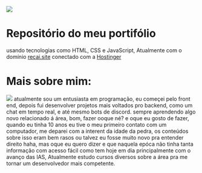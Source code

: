 
<img src="https://i.postimg.cc/13bFPT8q/ferb.gif"> <h1>Repositório do meu portifólio</h1>
usando tecnologias como HTML, CSS e JavaScript, Atualmente com o domínio <a href="https://recai.site" target="_blank">recai.site</a> conectado com a <a href="https://hostinger.com" target="_blank">Hostinger</a>

<h1>Mais sobre mim:</h1>
<img src="https://i.postimg.cc/qB2Jb7Vn/freu.gif">
atualmente sou um entusiasta em programação, eu começei pelo front end, depois fui desenvolver projetos mais voltados pro backend, como um chat em tempo real, e até mesmo bots de discord. sempre aprendendo algo novo relacionado á área, bom, fazer ooque né? e oque eu gosto de fazer, quando eu tinha 10 anos eu tive o meu primeiro contato com um computador, me deparei com a interent da idade da pedra, os conteúdos sobre isso eram bem rasos ou talvez eu fosse muito novo pra entender direito haha, mas oque eu quero dizer e que naquela epóca não tinha tanta informação com acesso fácil como tem hoje em dia principalmente com o avanço das IAS, Atualmente estudo cursos diversos sobre a área pra me tornar um desenvolvedor mais competente.

